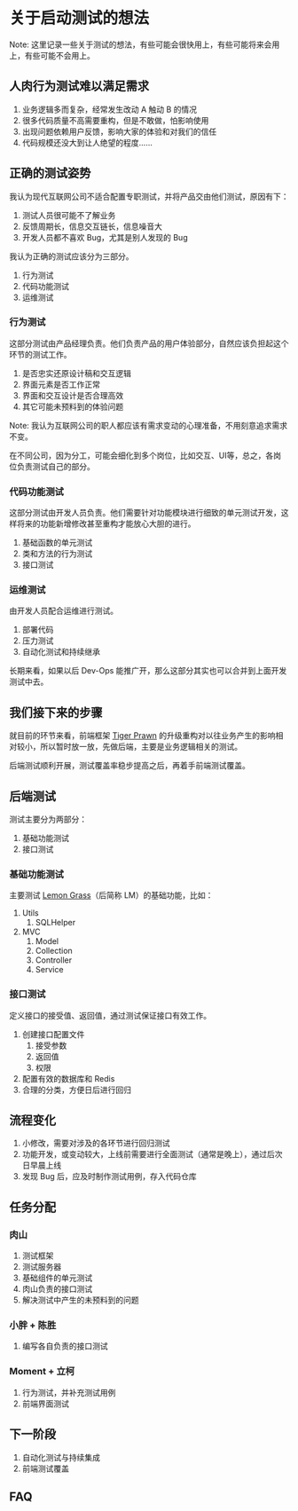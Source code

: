 # 关于启动测试的想法

Note: 这里记录一些关于测试的想法，有些可能会很快用上，有些可能将来会用上，有些可能不会用上。



## 人肉行为测试难以满足需求

1. 业务逻辑多而复杂，经常发生改动 A 触动 B 的情况
2. 很多代码质量不高需要重构，但是不敢做，怕影响使用
3. 出现问题依赖用户反馈，影响大家的体验和对我们的信任
4. 代码规模还没大到让人绝望的程度……



## 正确的测试姿势

我认为现代互联网公司不适合配置专职测试，并将产品交由他们测试，原因有下：

1. 测试人员很可能不了解业务
2. 反馈周期长，信息交互链长，信息噪音大
3. 开发人员都不喜欢 Bug，尤其是别人发现的 Bug


我认为正确的测试应该分为三部分。

1. 行为测试
2. 代码功能测试
3. 运维测试


### 行为测试

这部分测试由产品经理负责。他们负责产品的用户体验部分，自然应该负担起这个环节的测试工作。

1. 是否忠实还原设计稿和交互逻辑
2. 界面元素是否工作正常
3. 界面和交互设计是否合理高效
4. 其它可能未预料到的体验问题

Note: 我认为互联网公司的职人都应该有需求变动的心理准备，不用刻意追求需求不变。

在不同公司，因为分工，可能会细化到多个岗位，比如交互、UI等，总之，各岗位负责测试自己的部分。


### 代码功能测试

这部分测试由开发人员负责。他们需要针对功能模块进行细致的单元测试开发，这样将来的功能新增修改甚至重构才能放心大胆的进行。

1. 基础函数的单元测试
2. 类和方法的行为测试
3. 接口测试


### 运维测试

由开发人员配合运维进行测试。

1. 部署代码
2. 压力测试
3. 自动化测试和持续继承

长期来看，如果以后 Dev-Ops 能推广开，那么这部分其实也可以合并到上面开发测试中去。



## 我们接下来的步骤

就目前的环节来看，前端框架 [Tiger Prawn](https://github.com/Dianjoy/tiger-prawn) 的升级重构对以往业务产生的影响相对较小，所以暂时放一放，先做后端，主要是业务逻辑相关的测试。

后端测试顺利开展，测试覆盖率稳步提高之后，再着手前端测试覆盖。



## 后端测试

测试主要分为两部分：

1. 基础功能测试
2. 接口测试


### 基础功能测试

主要测试 [Lemon Grass](https://github.com/Dianjoy/lemon-grass)（后简称 LM）的基础功能，比如：

1. Utils
    1. SQLHelper
2. MVC
    1. Model
    2. Collection
    3. Controller
    4. Service


### 接口测试

定义接口的接受值、返回值，通过测试保证接口有效工作。

1. 创建接口配置文件
    1. 接受参数
    2. 返回值
    3. 权限
2. 配置有效的数据库和 Redis
3. 合理的分类，方便日后进行回归



## 流程变化

1. 小修改，需要对涉及的各环节进行回归测试
2. 功能开发，或变动较大，上线前需要进行全面测试（通常是晚上），通过后次日早晨上线
3. 发现 Bug 后，应及时制作测试用例，存入代码仓库



## 任务分配

### 肉山

1. 测试框架
2. 测试服务器
3. 基础组件的单元测试
4. 肉山负责的接口测试
5. 解决测试中产生的未预料到的问题


### 小胖 + 陈胜

1. 编写各自负责的接口测试


### Moment + 立柯

1. 行为测试，并补充测试用例
2. 前端界面测试



## 下一阶段

1. 自动化测试与持续集成
2. 前端测试覆盖


## FAQ